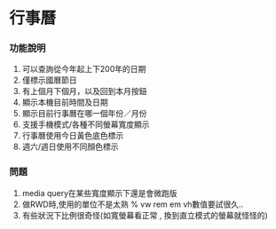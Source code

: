 # 行事曆 

### 功能說明

1. 可以查詢從今年起上下200年的日期
2. 僅標示國曆節日
3. 有上個月下個月，以及回到本月按鈕
4. 顯示本機目前時間及日期
5. 顯示目前行事曆在哪一個年份／月份
6. 支援手機模式/各種不同螢幕寬度顯示
7. 行事曆使用今日黃色底色標示
8. 週六/週日使用不同顏色標示

### 問題

1. media query在某些寬度顯示下還是會微跑版
2. 做RWD時,使用的單位不是太熟 % vw rem em vh數值要試很久..
3. 有些狀況下比例很奇怪(如寬螢幕看正常 , 換到直立模式的螢幕就怪怪的)

